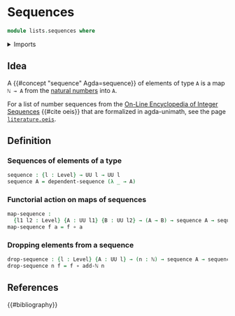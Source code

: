 # Sequences

```agda
module lists.sequences where
```

<details><summary>Imports</summary>

```agda
open import elementary-number-theory.addition-natural-numbers
open import elementary-number-theory.natural-numbers
open import foundation.universe-levels

open import foundation-core.function-types

open import lists.dependent-sequences
```

</details>

## Idea

A {{#concept "sequence" Agda=sequence}} of elements of type `A` is a map `ℕ → A`
from the [natural numbers](elementary-number-theory.natural-numbers.md) into
`A`.

For a list of number sequences from the
[On-Line Encyclopedia of Integer Sequences](https://oeis.org) {{#cite oeis}}
that are formalized in agda-unimath, see the page
[`literature.oeis`](literature.oeis.md).

## Definition

### Sequences of elements of a type

```agda
sequence : {l : Level} → UU l → UU l
sequence A = dependent-sequence (λ _ → A)
```

### Functorial action on maps of sequences

```agda
map-sequence :
  {l1 l2 : Level} {A : UU l1} {B : UU l2} → (A → B) → sequence A → sequence B
map-sequence f a = f ∘ a
```

### Dropping elements from a sequence

```agda
drop-sequence : {l : Level} {A : UU l} → (n : ℕ) → sequence A → sequence A
drop-sequence n f = f ∘ add-ℕ n
```

## References

{{#bibliography}}
